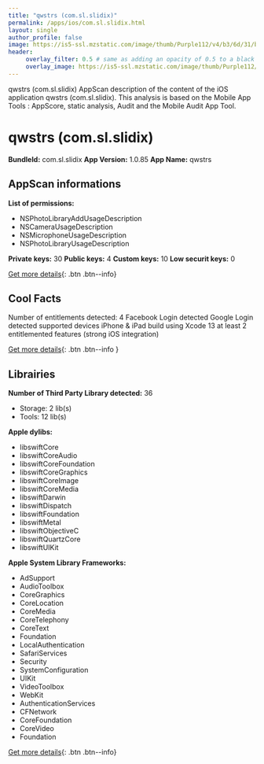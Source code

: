 ```yaml
---
title: "qwstrs (com.sl.slidix)"
permalink: /apps/ios/com.sl.slidix.html
layout: single
author_profile: false
image: https://is5-ssl.mzstatic.com/image/thumb/Purple112/v4/b3/6d/31/b36d3152-a376-f272-5d0f-a245596bbc1e/AppIcon-1x_U007emarketing-0-7-0-0-85-220.png/512x512bb.jpg
header: 
     overlay_filter: 0.5 # same as adding an opacity of 0.5 to a black background
     overlay_image: https://is5-ssl.mzstatic.com/image/thumb/Purple112/v4/b3/6d/31/b36d3152-a376-f272-5d0f-a245596bbc1e/AppIcon-1x_U007emarketing-0-7-0-0-85-220.png/512x512bb.jpg
---
```

qwstrs (com.sl.slidix) AppScan description of the content of the iOS application qwstrs (com.sl.slidix). This analysis is based on the Mobile App Tools : AppScore, static analysis, Audit and the Mobile Audit App Tool.

# qwstrs (com.sl.slidix)

**BundleId:** com.sl.slidix
**App Version:** 1.0.85
**App Name:** qwstrs


## AppScan informations 

**List of permissions:** 
- NSPhotoLibraryAddUsageDescription
- NSCameraUsageDescription
- NSMicrophoneUsageDescription
- NSPhotoLibraryUsageDescription
  
  
**Private keys:** 30
**Public keys:** 4
**Custom keys:** 10
**Low securit keys:** 0
  
[Get more details](/pricing.html){: .btn .btn--info}

## Cool Facts

Number of entitlements detected: 4
Facebook Login detected
Google Login detected
supported devices iPhone & iPad
build using Xcode 13
at least 2 entitlemented features (strong iOS integration)
  
[Get more details](/pricing.html){: .btn .btn--info }

## Librairies 
**Number of Third Party Library detected:** 36
- Storage: 2 lib(s)
- Tools: 12 lib(s)


**Apple dylibs:**
- libswiftCore
- libswiftCoreAudio
- libswiftCoreFoundation
- libswiftCoreGraphics
- libswiftCoreImage
- libswiftCoreMedia
- libswiftDarwin
- libswiftDispatch
- libswiftFoundation
- libswiftMetal
- libswiftObjectiveC
- libswiftQuartzCore
- libswiftUIKit


**Apple System Library Frameworks:**
- AdSupport
- AudioToolbox
- CoreGraphics
- CoreLocation
- CoreMedia
- CoreTelephony
- CoreText
- Foundation
- LocalAuthentication
- SafariServices
- Security
- SystemConfiguration
- UIKit
- VideoToolbox
- WebKit
- AuthenticationServices
- CFNetwork
- CoreFoundation
- CoreVideo
- Foundation


  
[Get more details](/pricing.html){: .btn .btn--info}

